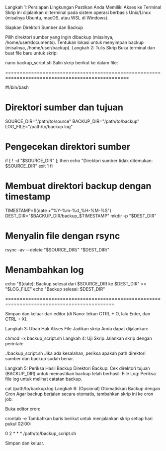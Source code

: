 Langkah 1: Persiapan Lingkungan
Pastikan Anda Memiliki Akses ke Terminal
Skrip ini dijalankan di terminal pada sistem operasi berbasis Unix/Linux (misalnya Ubuntu, macOS, atau WSL di Windows).

Siapkan Direktori Sumber dan Backup

Pilih direktori sumber yang ingin dibackup (misalnya, /home/user/documents).
Tentukan lokasi untuk menyimpan backup (misalnya, /home/user/backup).
Langkah 2: Tulis Skrip
Buka terminal dan buat file baru untuk skrip:

nano backup_script.sh
Salin skrip berikut ke dalam file:

=================================================================================================

#!/bin/bash

# Direktori sumber dan tujuan
SOURCE_DIR="/path/to/source"
BACKUP_DIR="/path/to/backup"
LOG_FILE="/path/to/backup.log"

# Pengecekan direktori sumber
if [ ! -d "$SOURCE_DIR" ]; then
    echo "Direktori sumber tidak ditemukan: $SOURCE_DIR"
    exit 1
fi

# Membuat direktori backup dengan timestamp
TIMESTAMP=$(date +"%Y-%m-%d_%H-%M-%S")
DEST_DIR="$BACKUP_DIR/backup_$TIMESTAMP"
mkdir -p "$DEST_DIR"

# Menyalin file dengan rsync
rsync -av --delete "$SOURCE_DIR/" "$DEST_DIR/"

# Menambahkan log
echo "$(date): Backup selesai dari $SOURCE_DIR ke $DEST_DIR" >> "$LOG_FILE"
echo "Backup selesai: $DEST_DIR"

============================================================================================

Simpan dan keluar dari editor (di Nano: tekan CTRL + O, lalu Enter, dan CTRL + X).

Langkah 3: Ubah Hak Akses File
Jadikan skrip Anda dapat dijalankan:

chmod +x backup_script.sh
Langkah 4: Uji Skrip
Jalankan skrip dengan perintah:

./backup_script.sh
Jika ada kesalahan, periksa apakah path direktori sumber dan backup sudah benar.

Langkah 5: Periksa Hasil Backup
Direktori Backup: Cek direktori tujuan (BACKUP_DIR) untuk memastikan backup telah berhasil.
File Log: Periksa file log untuk melihat catatan backup.

cat /path/to/backup.log
Langkah 6: (Opsional) Otomatiskan Backup dengan Cron
Agar backup berjalan secara otomatis, tambahkan skrip ini ke cron job:

Buka editor cron:

crontab -e
Tambahkan baris berikut untuk menjalankan skrip setiap hari pukul 02:00:

0 2 * * * /path/to/backup_script.sh

Simpan dan keluar.

